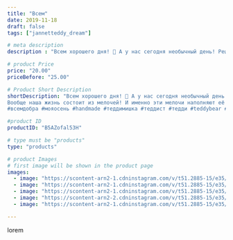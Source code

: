 ```yaml
---
title: "Всем"
date: 2019-11-18
draft: false
tags: ["jannetteddy_dream"]

# meta description
description : "Всем хорошего дня! 🤗 А у нас сегодня необычный день! Решили с подругой @maribaby_sew ввести в жизнь новое правило: встречи по понедельникам💕 так что теперь буде"

# product Price
price: "20.00"
priceBefore: "25.00"

# Product Short Description
shortDescription: "Всем хорошего дня! 🤗 А у нас сегодня необычный день! Решили с подругой @maribaby_sew ввести в жизнь новое правило: встречи по понедельникам💕 так что теперь будем стараться! 
Вообще наша жизнь состоит из мелочей! И именно эти мелочи наполняют её смыслом, придают ей вкус, дают возможность жить здесь и сейчас!🧡 Выйти за рамки обыденности, делать то что раньше не делали, идти туда куда раньше не шли, менять привычные механические действия, и применять в жизнь что то новое. Все это приводит к не заметным переменам в жизни, и именно эти мелкие перемены меняют нашу реальность полностью. Конечно, при этом надо оставаться в гармонии с самим собой и окружающим миром🙈 Но все что делается с добрым сердцем 💕 обязательно принесёт добро! Так что всем добра и желаю🤗😘 #всемдобра #всемсчастья #мысливслух #мояосень #тедди #мишкитедди #теддимишки #мишкатедди
#всемдобра #мояосень #handmade #теддимишка #теддист #тедди #teddybear #teddy #artistteddybear #мишкитедди #мишкатедди #друзьятедди #teddybear🐻 #teddy🐻 #teddy_bear #teddybearlove #artistteddybear #artistteddy #своимируками #ручнаяработа"

#product ID
productID: "B5AZofal53H"

# type must be "products"
type: "products"

# product Images
# first image will be shown in the product page
images:
  - image: "https://scontent-arn2-1.cdninstagram.com/v/t51.2885-15/e35/s1080x1080/70479391_440852196627046_5053674321958019945_n.jpg?_nc_ht=scontent-arn2-1.cdninstagram.com&_nc_cat=110&_nc_ohc=dY8bIBFShikAX-W9v6G&tp=1&oh=d92ee39c9d7d6a93ce262b92a06a74bd&oe=605CBBA3&ig_cache_key=MjE3OTg1NDk1MTE2NTI3NTQyOQ%3D%3D.2"
  - image: "https://scontent-arn2-1.cdninstagram.com/v/t51.2885-15/e35/s1080x1080/75379778_1405246276303187_5885894261742869733_n.jpg?_nc_ht=scontent-arn2-1.cdninstagram.com&_nc_cat=111&_nc_ohc=sIq4VvZb8KYAX9Z0xKw&tp=1&oh=0262ca5d17b4599bed99d38a21000317&oe=605A9776&ig_cache_key=MjE3OTg1NDk1MTE5ODgyMjAyNA%3D%3D.2"
  - image: "https://scontent-arn2-1.cdninstagram.com/v/t51.2885-15/e35/73256194_434213914171876_726769699220891870_n.jpg?_nc_ht=scontent-arn2-1.cdninstagram.com&_nc_cat=104&_nc_ohc=olPMjZcWadYAX_ppEVr&se=7&tp=1&oh=1c73b30014c7b0dd68918bc03d96c74f&oe=605C2820&ig_cache_key=MjE3OTg1NDk1MTE5MDQwODA3Nw%3D%3D.2"
  - image: "https://scontent-arn2-2.cdninstagram.com/v/t51.2885-15/e35/s1080x1080/76801653_2496958713755513_8297532558492690955_n.jpg?_nc_ht=scontent-arn2-2.cdninstagram.com&_nc_cat=105&_nc_ohc=IejmROCfmNAAX-1qtwR&tp=1&oh=0f75c25f669381757fefe804f9e6ca21&oe=605BD1B6&ig_cache_key=MjE3OTg1NDk1MTE4MjAxMTUxMQ%3D%3D.2"
  - image: "https://scontent-arn2-1.cdninstagram.com/v/t51.2885-15/e35/72315128_131558697820849_5370864497523858023_n.jpg?_nc_ht=scontent-arn2-1.cdninstagram.com&_nc_cat=101&_nc_ohc=qhLhcVzrTzMAX_-nMi_&se=7&tp=1&oh=bf76d28cf6df885088249cd952496bf1&oe=605DA11E&ig_cache_key=MjE3OTg1NDk1MTE3MzcyMzk4OA%3D%3D.2"

---
```

lorem
